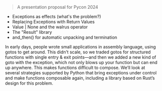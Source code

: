 > A presentation proposal for Pycon 2024
- Exceptions as effects (what's the problem?)
- Replacing Exceptions with Return Values
- Value | None and the walrus operator
- The "Result" library
- and_then() for automatic unpacking and termination

In early days, people wrote small applications in assembly language, using gotos to get around. This didn't scale, so we traded gotos for structured functions with single entry & exit points—and then we added a new kind of goto with the exception, which not only blows up your function but can end up anywhere. This makes functions difficult to compose. We’ll look at several strategies supported by Python that bring exceptions under control and make functions composable again, including a library based on Rust’s design for this problem.